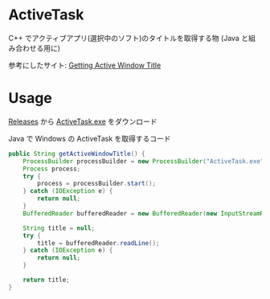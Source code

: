 # ActiveTask
C++ でアクティブアプリ(選択中のソフト)のタイトルを取得する物 (Java と組み合わせる用に)

参考にしたサイト: [Getting Active Window Title](http://www.cplusplus.com/forum/windows/120718/)

# Usage
[Releases](https://github.com/SimplyRin/ActiveTask/releases) から [ActiveTask.exe](https://github.com/SimplyRin/ActiveTask/releases/download/1.0/ActiveTask.exe) をダウンロード

Java で Windows の ActiveTask を取得するコード
```Java
public String getActiveWindowTitle() {
	ProcessBuilder processBuilder = new ProcessBuilder("ActiveTask.exe");
	Process process;
	try {
		process = processBuilder.start();
	} catch (IOException e) {
		return null;
	}
	BufferedReader bufferedReader = new BufferedReader(new InputStreamReader(process.getInputStream()));

	String title = null;
	try {
		title = bufferedReader.readLine();
	} catch (IOException e) {
		return null;
	}

	return title;
}
```

